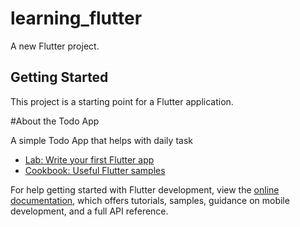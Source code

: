 # learning_flutter

A new Flutter project.

## Getting Started

This project is a starting point for a Flutter application.

#About the Todo App

A simple  Todo App that helps with daily task

- [Lab: Write your first Flutter app](https://docs.flutter.dev/get-started/codelab)
- [Cookbook: Useful Flutter samples](https://docs.flutter.dev/cookbook)

For help getting started with Flutter development, view the
[online documentation](https://docs.flutter.dev/), which offers tutorials,
samples, guidance on mobile development, and a full API reference.
